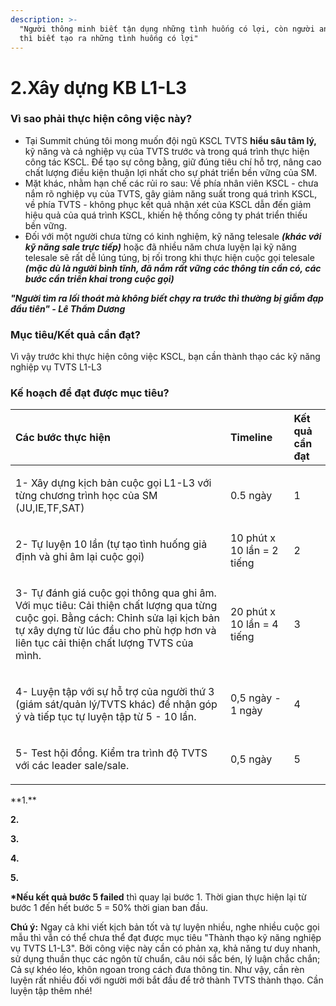 ```yaml
---
description: >-
  "Người thông minh biết tận dụng những tình huống có lợi, còn người anh minh
  thì biết tạo ra những tình huống có lợi"
---
```


# 2.Xây dựng KB L1-L3

### Vì sao phải thực hiện công việc này?

* Tại Summit chúng tôi mong muốn đội ngũ KSCL TVTS **hiểu sâu tâm lý,** kỹ năng và cả nghiệp vụ của TVTS trước và trong quá trình thực hiện công tác KSCL. Để tạo sự công bằng, giữ đúng tiêu chí hỗ trợ, nâng cao chất lượng điều kiện thuận lợi nhất cho sự phát triển bền vững của SM.
* Mặt khác, nhằm hạn chế các rủi ro sau: Về phía nhân viên KSCL - chưa nắm rõ nghiệp vụ của TVTS, gây giảm năng suất trong quá trình KSCL, về phía TVTS - không phục kết quả nhận xét của KSCL dẫn đến giảm hiệu quả của quá trình KSCL, khiến hệ thống công ty phát triển thiếu bền vững.
* Đối với một người chưa từng có kinh nghiệm, kỹ năng telesale _**\(khác với kỹ năng sale trực tiếp\)**_ hoặc đã nhiều năm chưa luyện lại kỹ năng telesale sẽ rất dễ lúng túng, bị rối trong khi thực hiện cuộc gọi telesale _**\(mặc dù là người bình tĩnh, đã nắm rất vững các thông tin cần có, các bước cần triển khai trong cuộc gọi\)**_

_**"Người tìm ra lối thoát mà không biết chạy ra trước  thì thường bị giẫm đạp đầu tiên" - Lê Thẩm Dương**_

### Mục tiêu/Kết quả cần đạt?

Vì vậy trước khi thực hiện công việc KSCL, bạn cần thành thạo các kỹ năng nghiệp vụ TVTS L1-L3

### **Kế hoạch** để đạt được mục tiêu?

<table>
  <thead>
    <tr>
      <th style="text-align:left">C&#xE1;c b&#x1B0;&#x1EDB;c th&#x1EF1;c hi&#x1EC7;n</th>
      <th style="text-align:left">Timeline</th>
      <th style="text-align:left">K&#x1EBF;t qu&#x1EA3; c&#x1EA7;n &#x111;&#x1EA1;t</th>
    </tr>
  </thead>
  <tbody>
    <tr>
      <td style="text-align:left">
        <p></p>
        <p>1- X&#xE2;y d&#x1EF1;ng k&#x1ECB;ch b&#x1EA3;n cu&#x1ED9;c g&#x1ECD;i
          L1-L3 v&#x1EDB;i t&#x1EEB;ng ch&#x1B0;&#x1A1;ng tr&#xEC;nh h&#x1ECD;c c&#x1EE7;a
          SM (JU,IE,TF,SAT)</p>
      </td>
      <td style="text-align:left">0.5 ng&#xE0;y</td>
      <td style="text-align:left">1</td>
    </tr>
    <tr>
      <td style="text-align:left">
        <p></p>
        <p>2- T&#x1EF1; luy&#x1EC7;n 10 l&#x1EA7;n (t&#x1EF1; t&#x1EA1;o t&#xEC;nh
          hu&#x1ED1;ng gi&#x1EA3; &#x111;&#x1ECB;nh v&#xE0; ghi &#xE2;m l&#x1EA1;i
          cu&#x1ED9;c g&#x1ECD;i)</p>
      </td>
      <td style="text-align:left">10 ph&#xFA;t x 10 l&#x1EA7;n = 2 ti&#x1EBF;ng</td>
      <td style="text-align:left">2</td>
    </tr>
    <tr>
      <td style="text-align:left">
        <p></p>
        <p>3- T&#x1EF1; &#x111;&#xE1;nh gi&#xE1; cu&#x1ED9;c g&#x1ECD;i th&#xF4;ng
          qua ghi &#xE2;m. V&#x1EDB;i m&#x1EE5;c ti&#xEA;u: C&#x1EA3;i thi&#x1EC7;n
          ch&#x1EA5;t l&#x1B0;&#x1EE3;ng qua t&#x1EEB;ng cu&#x1ED9;c g&#x1ECD;i.
          B&#x1EB1;ng c&#xE1;ch: Ch&#x1EC9;nh s&#x1EED;a l&#x1EA1;i k&#x1ECB;ch b&#x1EA3;n
          t&#x1EF1; x&#xE2;y d&#x1EF1;ng t&#x1EEB; l&#xFA;c &#x111;&#x1EA7;u cho
          ph&#xF9; h&#x1EE3;p h&#x1A1;n v&#xE0; li&#xEA;n t&#x1EE5;c c&#x1EA3;i thi&#x1EC7;n
          ch&#x1EA5;t l&#x1B0;&#x1EE3;ng TVTS c&#x1EE7;a m&#xEC;nh.</p>
      </td>
      <td style="text-align:left">20 ph&#xFA;t x 10 l&#x1EA7;n = 4 ti&#x1EBF;ng</td>
      <td style="text-align:left">3</td>
    </tr>
    <tr>
      <td style="text-align:left">
        <p></p>
        <p>4- Luy&#x1EC7;n t&#x1EAD;p v&#x1EDB;i s&#x1EF1; h&#x1ED7; tr&#x1EE3; c&#x1EE7;a
          ng&#x1B0;&#x1EDD;i th&#x1EE9; 3 (gi&#xE1;m s&#xE1;t/qu&#x1EA3;n l&#xFD;/TVTS
          kh&#xE1;c) &#x111;&#x1EC3; nh&#x1EAD;n g&#xF3;p &#xFD; v&#xE0; ti&#x1EBF;p
          t&#x1EE5;c t&#x1EF1; luy&#x1EC7;n t&#x1EAD;p t&#x1EEB; 5 - 10 l&#x1EA7;n.</p>
      </td>
      <td style="text-align:left">0,5 ng&#xE0;y - 1 ng&#xE0;y</td>
      <td style="text-align:left">4</td>
    </tr>
    <tr>
      <td style="text-align:left">
        <p></p>
        <p>5- Test h&#x1ED9;i &#x111;&#x1ED3;ng. Ki&#x1EC3;m tra tr&#xEC;nh &#x111;&#x1ED9;
          TVTS v&#x1EDB;i c&#xE1;c leader sale/sale.</p>
      </td>
      <td style="text-align:left">0,5 ng&#xE0;y</td>
      <td style="text-align:left">5</td>
    </tr>
  </tbody>
</table>**1.**

**2.**

**3.**

**4.**

**5.**

**\*Nếu kết quả bước 5 failed** thì quay lại bước 1. Thời gian thực hiện lại từ bước 1 đến hết bước 5 = 50% thời gian ban đầu.

**Chú ý:** Ngay cả khi viết kịch bản tốt và tự luyện nhiều, nghe nhiều cuộc gọi mẫu thì vẫn có thể chưa thể đạt được mục tiêu "Thành thạo kỹ năng nghiệp vụ TVTS L1-L3". Bởi công việc này cần có phản xạ, khả năng tư duy nhanh, sử dụng thuần thục các ngôn từ chuẩn, câu nói sắc bén, lý luận chắc chắn; Cả sự khéo léo, khôn ngoan trong cách đưa thông tin. Như vậy, cần rèn luyện rất nhiều đối với người mới bắt đầu để trở thành TVTS thành thạo. Cần luyện tập thêm nhé!

